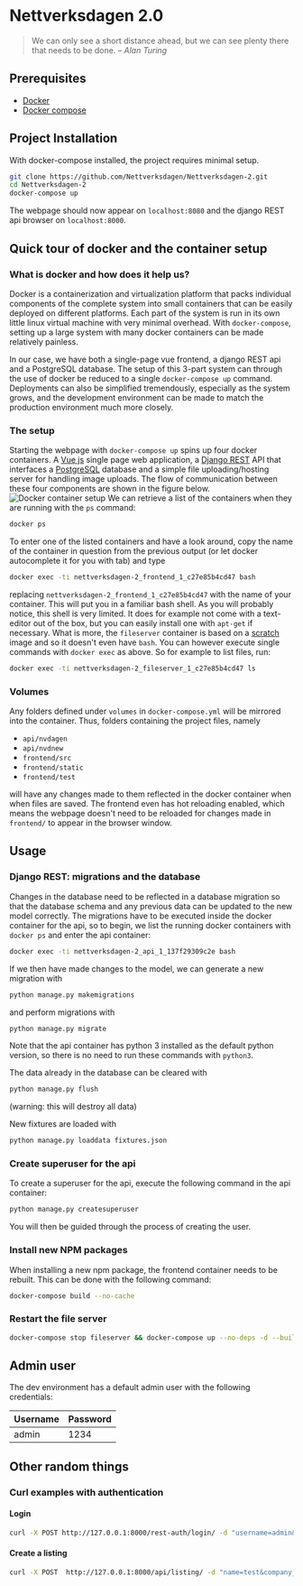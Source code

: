 # Nettverksdagen 2.0
> We can only see a short distance ahead, but we can see plenty there that needs to be done. *– Alan Turing*

## Prerequisites
* [Docker](https://www.docker.com/)
* [Docker compose](https://docs.docker.com/compose/)

## Project Installation
With docker-compose installed, the project requires minimal setup.
```bash
git clone https://github.com/Nettverksdagen/Nettverksdagen-2.git
cd Nettverksdagen-2
docker-compose up
```
The webpage should now appear on `localhost:8080` and the django REST api browser on `localhost:8000`. 

## Quick tour of docker and the container setup
### What is docker and how does it help us?
Docker is a containerization and virtualization platform that packs individual components of the complete system into small containers that can be easily deployed on different platforms. Each part of the system is run in its own little linux virtual machine with very minimal overhead. With `docker-compose`, setting up a large system with many docker containers can be made relatively painless.

In our case, we have both a single-page vue frontend, a django REST api and a PostgreSQL database. The setup of this 3-part system can through the use of docker be reduced to a single `docker-compose up` command. Deployments can also be simplified tremendously, especially as the system grows, and the development environment can be made to match the production environment much more closely.

### The setup
Starting the webpage with `docker-compose up` spins up four docker containers.
A [Vue js](https://vuejs.org/) single page web application, a [Django REST](https://www.django-rest-framework.org/) API that interfaces a [PostgreSQL](https://www.postgresql.org/) database and a simple file uploading/hosting server for handling image uploads.
The flow of communication between these four components are shown in the figure below.
![Docker container setup](https://i.imgur.com/A8LzwaW.png)
We can retrieve a list of the containers when they are running with the `ps` command:
```bash
docker ps
```
To enter one of the listed containers and have a look around, copy the name of the container in question from the previous output (or let docker autocomplete it for you with tab) and type 
```bash
docker exec -ti nettverksdagen-2_frontend_1_c27e85b4cd47 bash
```
replacing `nettverksdagen-2_frontend_1_c27e85b4cd47` with the name of your container.
This will put you in a familiar bash shell. As you will probably notice, this shell is very limited.
It does for example not come with a text-editor out of the box, but you can easily install one with `apt-get` if necessary. What is more, the `fileserver` container is based on a [scratch](https://hub.docker.com/_/scratch/) image and so it doesn't even have `bash`. You can however execute single commands with `docker exec` as above. So for example to list files, run: 
```bash
docker exec -ti nettverksdagen-2_fileserver_1_c27e85b4cd47 ls
```

### Volumes
Any folders defined under `volumes` in `docker-compose.yml` will be mirrored into the container. Thus, folders containing the project files, namely
* `api/nvdagen`
* `api/nvdnew`
* `frontend/src`
* `frontend/static`
* `frontend/test`

will have any changes made to them reflected in the docker container when when files are saved.
The frontend even has hot reloading enabled, which means the webpage doesn't need to be reloaded for changes made in `frontend/` to appear in the browser window.

## Usage
### Django REST: migrations and the database
Changes in the database need to be reflected in a database migration so that the database schema and any previous data can be updated to the new model correctly. The migrations have to be executed inside the docker container for the api, so to begin, we list the running docker containers with `docker ps` and enter the api container:
```bash
docker exec -ti nettverksdagen-2_api_1_137f29309c2e bash
```
If we then have made changes to the model, we can generate a new migration with
```bash
python manage.py makemigrations
```
and perform migrations with
```bash
python manage.py migrate
```
Note that the api container has python 3 installed as the default python version, so there is no need to run these commands with `python3`.

The data already in the database can be cleared with 
```bash
python manage.py flush
```
(warning: this will destroy all data)

New fixtures are loaded with
```bash
python manage.py loaddata fixtures.json
```

### Create superuser for the api
To create a superuser for the api, execute the following command in the api container:
```bash
python manage.py createsuperuser
```
You will then be guided through the process of creating the user. 

### Install new NPM packages
When installing a new npm package, the frontend container needs to be rebuilt.
This can be done with the following command:
```bash
docker-compose build --no-cache
```

### Restart the file server
```bash
docker-compose stop fileserver && docker-compose up --no-deps -d --build fileserver
```

## Admin user
The dev environment has a default admin user with the following credentials:

| Username | Password |
| -------- | -------- |
| admin    | 1234     |

## Other random things
### Curl examples with authentication
#### Login
```bash
curl -X POST http://127.0.0.1:8000/rest-auth/login/ -d "username=admin&password=1234"
```

#### Create a listing
```bash
curl -X POST  http://127.0.0.1:8000/api/listing/ -d "name=test&company_name=test company" -H 'Authorization: Token c56ddd032e56280827fdf4c7c2d5ab338c1a1133'
``` 
